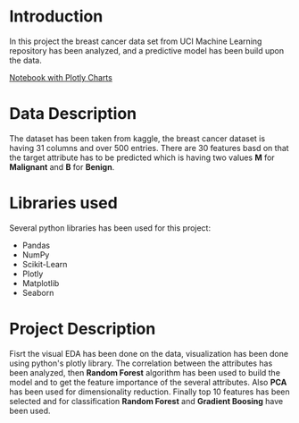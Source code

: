 # Introduction

In this project the breast cancer data set from UCI Machine Learning repository has been analyzed, 
and a predictive model has been build upon the data. 

[Notebook with Plotly Charts](https://nbviewer.jupyter.org/github/daskinshuk/breast-cancer-data-EDA-prediction/blob/master/breast-cancer-data-analysis.ipynb)

# Data Description

The dataset has been taken from kaggle, the breast cancer dataset is having 31 columns and over 500 entries. 
There are 30 features basd on that the target attribute has to be predicted which is having two values **M** 
for **Malignant** and **B** for **Benign**.

# Libraries used

Several python libraries has been used for this project:

* Pandas
* NumPy
* Scikit-Learn
* Plotly
* Matplotlib
* Seaborn

# Project Description

Fisrt the visual EDA has been done on the data, visualization has been done using python's plotly library. 
The correlation between the attributes has been analyzed, then **Random Forest** algorithm has been used to build the model
and to get the feature importance of the several attributes. Also **PCA** has been used for dimensionality reduction. Finally 
top 10 features has been selected and for classification **Random Forest** and **Gradient Boosing** have been used.
